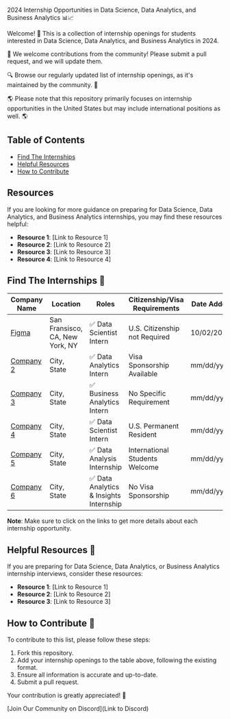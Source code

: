 2024 Internship Opportunities in Data Science, Data Analytics, and Business Analytics 📊📈

Welcome! 🎉 This is a collection of internship openings for students interested in Data Science, Data Analytics, and Business Analytics in 2024.

🙏 We welcome contributions from the community! Please submit a pull request, and we will update them.

🔍 Browse our regularly updated list of internship openings, as it's maintained by the community. 🚀

🌎 Please note that this repository primarily focuses on internship opportunities in the United States but may include international positions as well. 🌎

## Table of Contents
- [Find The Internships](#find-the-internships)
- [Helpful Resources](#helpful-resources)
- [How to Contribute](#how-to-contribute)

## Resources
If you are looking for more guidance on preparing for Data Science, Data Analytics, and Business Analytics internships, you may find these resources helpful:

- **Resource 1**: [Link to Resource 1]
- **Resource 2**: [Link to Resource 2]
- **Resource 3**: [Link to Resource 3]
- **Resource 4**: [Link to Resource 4]

## Find The Internships 🔽

| Company Name       | Location            | Roles                                    | Citizenship/Visa Requirements | Date Added  |
|--------------------|---------------------|------------------------------------------|------------------------------|-------------|
| [Figma](Link) | San Fransisco, CA, New York, NY         | ✅ Data Scientist Intern                    | U.S. Citizenship not Required    | 10/02/2023  |
| [Company 2](Link) | City, State         | ✅ Data Analytics Intern                  | Visa Sponsorship Available   | mm/dd/yyyy  |
| [Company 3](Link) | City, State         | ✅ Business Analytics Intern              | No Specific Requirement      | mm/dd/yyyy  |
| [Company 4](Link) | City, State         | ✅ Data Scientist Intern                  | U.S. Permanent Resident      | mm/dd/yyyy  |
| [Company 5](Link) | City, State         | ✅ Data Analysis Internship               | International Students Welcome | mm/dd/yyyy  |
| [Company 6](Link) | City, State         | ✅ Data Analytics & Insights Internship   | No Visa Sponsorship         | mm/dd/yyyy  |

**Note**: Make sure to click on the links to get more details about each internship opportunity.

## Helpful Resources 🎯
If you are preparing for Data Science, Data Analytics, or Business Analytics internship interviews, consider these resources:

- **Resource 1**: [Link to Resource 1]
- **Resource 2**: [Link to Resource 2]
- **Resource 3**: [Link to Resource 3]

## How to Contribute 💬
To contribute to this list, please follow these steps:
1. Fork this repository.
2. Add your internship openings to the table above, following the existing format.
3. Ensure all information is accurate and up-to-date.
4. Submit a pull request.

Your contribution is greatly appreciated! 🚀

[Join Our Community on Discord](Link to Discord)
